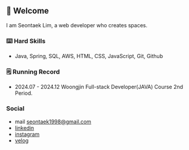 ## 🤗 Welcome
I am Seontaek Lim, a web developer who creates spaces.
  
### ⌨️ Hard Skills
* Java, Spring, SQL, AWS, HTML, CSS, JavaScript, Git, Github

      
### 🗒️ Running Record
* 2024.07 - 2024.12 Woongjin Full-stack Developer(JAVA) Course 2nd Period.

### Social
* mail seontaek1998@gmail.com
* [linkedin](www.linkedin.com/in/선택-임-a08208335)
* [instagram](https://www.instagram.com/seontaek_lim/)
* [velog](https://velog.io/@seontaek1998/posts)
<!--
**seontaek0703/seontaek0703** is a ✨ _special_ ✨ repository because its `README.md` (this file) appears on your GitHub profile.

Here are some ideas to get you started:

- 🔭 I’m currently working on ...
- 🌱 I’m currently learning ...
- 👯 I’m looking to collaborate on ...
- 🤔 I’m looking for help with ...
- 💬 Ask me about ...
- 📫 How to reach me: ...
- 😄 Pronouns: ...
- ⚡ Fun fact: ...
-->
